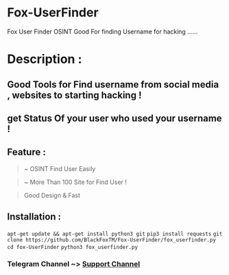 # Fox-UserFinder
Fox  User Finder OSINT Good For finding Username for hacking ......


# Description : 
## Good Tools for Find username from social media , websites to starting hacking !
## get Status Of your user who used your username !

## Feature : 


> ~ OSINT Find User Easily 

> ~ More Than 100 Site for Find User !

> Good Design & Fast


## Installation : 

`apt-get update && apt-get install python3 git`
`pip3 install requests`
`git clone https://github.com/BlackFoxTM/Fox-UserFinder/fox_userfinder.py`
`cd fox-UserFinder`
`python3 fox_userfinder.py`

### Telegram Channel ~> [Support Channel](https://t.me/BlackFoxSecurityTeam)
